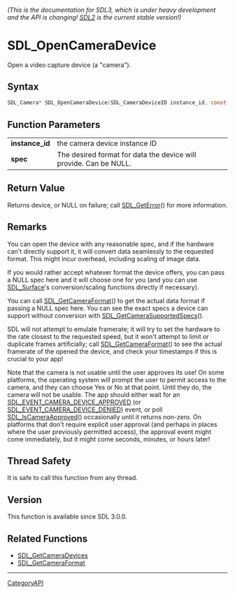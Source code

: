 ###### (This is the documentation for SDL3, which is under heavy development and the API is changing! [SDL2](https://wiki.libsdl.org/SDL2/) is the current stable version!)
# SDL_OpenCameraDevice

Open a video capture device (a "camera").

## Syntax

```c
SDL_Camera* SDL_OpenCameraDevice(SDL_CameraDeviceID instance_id, const SDL_CameraSpec *spec);

```

## Function Parameters

|                     |                                                                   |
| ------------------- | ----------------------------------------------------------------- |
| **instance_id**     | the camera device instance ID                                     |
| **spec**            | The desired format for data the device will provide. Can be NULL. |

## Return Value

Returns device, or NULL on failure; call [SDL_GetError](SDL_GetError)() for
more information.

## Remarks

You can open the device with any reasonable spec, and if the hardware can't
directly support it, it will convert data seamlessly to the requested
format. This might incur overhead, including scaling of image data.

If you would rather accept whatever format the device offers, you can pass
a NULL spec here and it will choose one for you (and you can use
[SDL_Surface](SDL_Surface)'s conversion/scaling functions directly if
necessary).

You can call [SDL_GetCameraFormat](SDL_GetCameraFormat)() to get the actual
data format if passing a NULL spec here. You can see the exact specs a
device can support without conversion with
[SDL_GetCameraSupportedSpecs](SDL_GetCameraSupportedSpecs)().

SDL will not attempt to emulate framerate; it will try to set the hardware
to the rate closest to the requested speed, but it won't attempt to limit
or duplicate frames artificially; call
[SDL_GetCameraFormat](SDL_GetCameraFormat)() to see the actual framerate of
the opened the device, and check your timestamps if this is crucial to your
app!

Note that the camera is not usable until the user approves its use! On some
platforms, the operating system will prompt the user to permit access to
the camera, and they can choose Yes or No at that point. Until they do, the
camera will not be usable. The app should either wait for an
[SDL_EVENT_CAMERA_DEVICE_APPROVED](SDL_EVENT_CAMERA_DEVICE_APPROVED) (or
[SDL_EVENT_CAMERA_DEVICE_DENIED](SDL_EVENT_CAMERA_DEVICE_DENIED)) event, or
poll [SDL_IsCameraApproved](SDL_IsCameraApproved)() occasionally until it
returns non-zero. On platforms that don't require explicit user approval
(and perhaps in places where the user previously permitted access), the
approval event might come immediately, but it might come seconds, minutes,
or hours later!

## Thread Safety

It is safe to call this function from any thread.

## Version

This function is available since SDL 3.0.0.

## Related Functions

* [SDL_GetCameraDevices](SDL_GetCameraDevices)
* [SDL_GetCameraFormat](SDL_GetCameraFormat)

----
[CategoryAPI](CategoryAPI)

